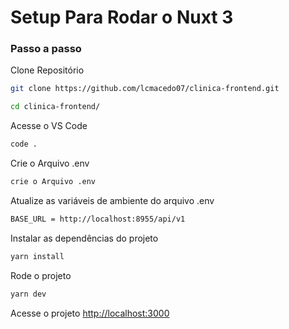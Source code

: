 
# Setup Para Rodar o Nuxt 3

### Passo a passo
Clone Repositório
```sh
git clone https://github.com/lcmacedo07/clinica-frontend.git
```

```sh
cd clinica-frontend/
```

Acesse o VS Code
```sh
code .
```
Crie o Arquivo .env
```sh
crie o Arquivo .env
```

Atualize as variáveis de ambiente do arquivo .env
```sh
BASE_URL = http://localhost:8955/api/v1
```

Instalar as dependências do projeto
```sh
yarn install
```

Rode o projeto
```sh
yarn dev
```

Acesse o projeto
[http://localhost:3000](http://localhost:3000)
